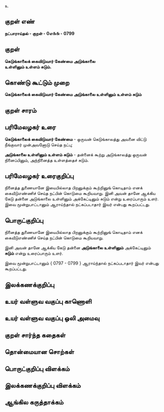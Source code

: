 உ

## குறள் எண் 

**நட்பாராய்தல் - குறள் - 0எ௬௬ - 0799**

## குறள் 

**கெடுங்காலைக் கைவிடுவார் கேண்மை அடுங்காலை  
உள்ளினும் உள்ளம் சுடும்.**

## கொண்டு கூட்டும் முறை

**கெடுங்காலைக் கைவிடுவார் கேண்மை அடுங்காலை உள்ளினும் உள்ளம் சுடும்**

## குறள் சாரம் 


## பரிமேலழகர் உரை

**கெடுங்காலைக் கைவிடுவார் கேண்மை** - ஒருவன் கெடுங்காலத்து அவனை விட்டு நீங்குவார் முன்அவனோடு செய்த நட்பு; 

**அடுங்காலை உள்ளினும் உள்ளம் சுடும்** - தன்னைக் கூற்று அடுங்காலத்து ஒருவன் நினைப்பினும், அந்நினைத்த உள்ளத்தைச் சுடும்.

## பரிமேலழகர் உரைகுறிப்பு   
 
நினைத்த துணையானே இயைபில்லாத பிறனுக்கும் கூற்றினுங் கொடிதாம் எனக் கைவீடுஎண்ணிச் செய்த நட்பின் கொடுமை கூறியவாறு. இனி அவன் தானே ஆக்கிய கேடு தன்னை அடுங்காலை உள்ளினும் அக்கேட்டினும் சுடும் என்று உரைப்பாரும் உளர். இவை மூன்றுபாட்டானும் ஆராய்ந்தால் நட்கப்படாதார் இவர் என்பது கூறப்பட்டது.

## பொருட்குறிப்பு 

நினைத்த துணையானே இயைபில்லாத பிறனுக்கும் கூற்றினுங் கொடிதாம் எனக் கைவீடுஎண்ணிச் செய்த நட்பின் கொடுமை கூறியவாறு. 

இனி அவன் தானே ஆக்கிய கேடு தன்னை **அடுங்காலை உள்ளினும்** அக்கேட்டினும் **சுடும்** என்று உரைப்பாரும் உளர். 

இவை மூன்றுபாட்டானும் { 0797 - 0799 } ஆராய்ந்தால் நட்கப்படாதார் இவர் என்பது கூறப்பட்டது.

## இலக்கணக்குறிப்பு  


## உயர் வள்ளுவ வகுப்பு காணொளி


## உயர் வள்ளுவ வகுப்பு ஒலி அமைவு 

 
## குறள் சார்ந்த கதைகள் 


## தொன்மையான சொற்கள்


## பொருட்குறிப்பு விளக்கம்


## இலக்கணக்குறிப்பு விளக்கம்


## ஆங்கில கருத்தாக்கம் 


